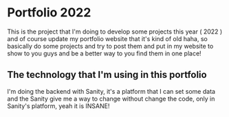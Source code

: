 # Portfolio 2022

This is the project that I'm doing to develop some projects this year ( 2022 ) and of course update my portfolio website that it's kind of old haha, so basically do some projects and try to post them and put in my website to show to you guys and be a better way to you find them in one place!

## The technology that I'm using in this portfolio

I'm doing the backend with Sanity, it's a platform that I can set some data and the Sanity give me a way to change without change the code, only in Sanity's platform, yeah it is INSANE!